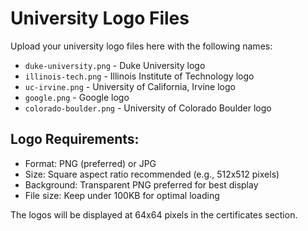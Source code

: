 # University Logo Files

Upload your university logo files here with the following names:

- `duke-university.png` - Duke University logo
- `illinois-tech.png` - Illinois Institute of Technology logo  
- `uc-irvine.png` - University of California, Irvine logo
- `google.png` - Google logo
- `colorado-boulder.png` - University of Colorado Boulder logo

## Logo Requirements:
- Format: PNG (preferred) or JPG
- Size: Square aspect ratio recommended (e.g., 512x512 pixels)
- Background: Transparent PNG preferred for best display
- File size: Keep under 100KB for optimal loading

The logos will be displayed at 64x64 pixels in the certificates section.